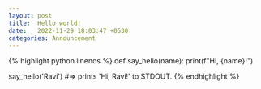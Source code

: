 ```yaml
---
layout: post
title:  Hello world!  
date:   2022-11-29 18:03:47 +0530
categories: Announcement
---
```



{% highlight python linenos %}
def say_hello(name):
    print(f"Hi, {name}!")

say_hello('Ravi')
#=> prints 'Hi, Ravi!' to STDOUT.
{% endhighlight %}
 
